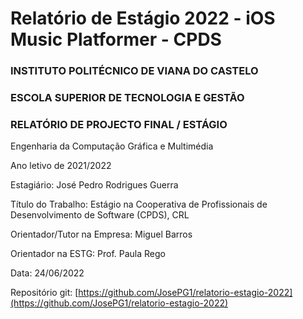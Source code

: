 # Relatório de Estágio 2022 - iOS Music Platformer - CPDS

### INSTITUTO POLITÉCNICO DE VIANA DO CASTELO

### ESCOLA SUPERIOR DE TECNOLOGIA E GESTÃO

### RELATÓRIO DE PROJECTO FINAL / ESTÁGIO

Engenharia da Computação Gráfica e Multimédia

Ano letivo de 2021/2022

Estagiário: José Pedro Rodrigues Guerra&#x20;

Título do Trabalho: Estágio na Cooperativa de Profissionais de Desenvolvimento de Software (CPDS), CRL

Orientador/Tutor na Empresa: Miguel Barros

Orientador na ESTG: Prof. Paula Rego

Data: 24/06/2022

Repositório git: [https://github.com/JosePG1/relatorio-estagio-2022](https://github.com/JosePG1/relatorio-estagio-2022)

